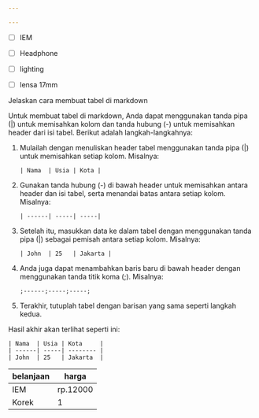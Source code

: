 ```yaml
---

---
```

- [ ] IEM
- [ ] Headphone 
- [ ] lighting
- [ ] lensa 17mm


Jelaskan cara membuat tabel di markdown 

Untuk membuat tabel di markdown, Anda dapat menggunakan tanda pipa (|) untuk memisahkan kolom dan tanda hubung (-) untuk memisahkan header dari isi tabel. Berikut adalah langkah-langkahnya:

1. Mulailah dengan menuliskan header tabel menggunakan tanda pipa (|) untuk memisahkan setiap kolom. Misalnya:
   ```
   | Nama  | Usia | Kota |
   ```

2. Gunakan tanda hubung (-) di bawah header untuk memisahkan antara header dan isi tabel, serta menandai batas antara setiap kolom. Misalnya:
   ```
   | ------| -----| -----|
   ```

3. Setelah itu, masukkan data ke dalam tabel dengan menggunakan tanda pipa (|) sebagai pemisah antara setiap kolom. Misalnya:
   ```
   | John  | 25   | Jakarta |
   ```

4. Anda juga dapat menambahkan baris baru di bawah header dengan menggunakan tanda titik koma (;). Misalnya:
    ```
    ;------;-----;-----;
    ```

5. Terakhir, tutuplah tabel dengan barisan yang sama seperti langkah kedua.

Hasil akhir akan terlihat seperti ini:

```
| Nama  | Usia | Kota     |
| ------| -----| -------- |
| John  | 25   | Jakarta  |
```

|belanjaan|harga|
|----|-----|
|IEM|rp.12000|
Korek|1



